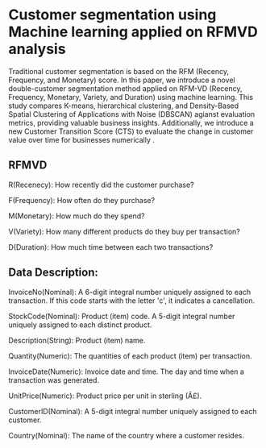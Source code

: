 # Customer segmentation using Machine learning applied on RFMVD analysis
Traditional customer segmentation is based on the RFM (Recency, Frequency, and Monetary) score. In this paper, we introduce a novel double-customer segmentation method applied on RFM-VD (Recency, Frequency, Monetary, Variety, and Duration) using machine learning. This study compares K-means, hierarchical clustering, and Density-Based Spatial Clustering of Applications with Noise (DBSCAN) agianst evaluation metrics, providing valuable business insights. Additionally, we introduce a new Customer Transition Score (CTS) to evaluate the change in customer value over time for businesses numerically .
## RFMVD
R(Recenecy): How recently did the customer purchase?

F(Frequency): How often do they purchase?

M(Monetary): How much do they spend?

V(Variety): How many different products do they buy per transaction?

D(Duration): How much time between each two transactions?
## Data Description:

InvoiceNo(Nominal): A 6-digit integral number uniquely assigned to each transaction. If this code starts with the letter 'c', it indicates a cancellation. 

StockCode(Nominal): Product (item) code. A 5-digit integral number uniquely assigned to each distinct product. 

Description(String):  Product (item) name. 

Quantity(Numeric): The quantities of each product (item) per transaction.

InvoiceDate(Numeric): Invoice date and time. The day and time when a transaction was generated. 

UnitPrice(Numeric): Product price per unit in sterling (Â£). 

CustomerID(Nominal): A 5-digit integral number uniquely assigned to each customer. 

Country(Nominal): The name of the country where a customer resides.



